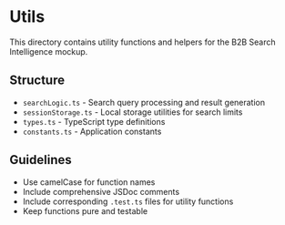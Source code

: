 # Utils

This directory contains utility functions and helpers for the B2B Search Intelligence mockup.

## Structure

- `searchLogic.ts` - Search query processing and result generation
- `sessionStorage.ts` - Local storage utilities for search limits
- `types.ts` - TypeScript type definitions
- `constants.ts` - Application constants

## Guidelines

- Use camelCase for function names
- Include comprehensive JSDoc comments
- Include corresponding `.test.ts` files for utility functions
- Keep functions pure and testable
